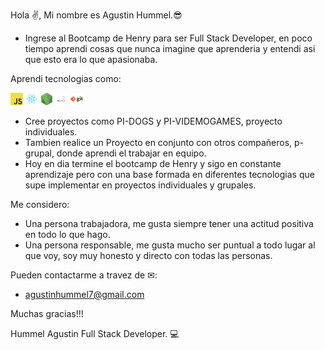 Hola ✌, Mi nombre es Agustin Hummel.😎

- Ingrese al Bootcamp de Henry para ser Full Stack Developer, en poco tiempo aprendi cosas que nunca imagine que aprenderia y entendi asi que esto era lo que apasionaba. 

 Aprendi tecnologias como:  

<code><img height="20" src="https://raw.githubusercontent.com/github/explore/80688e429a7d4ef2fca1e82350fe8e3517d3494d/topics/javascript/javascript.png"></code>
<code><img height="20" src="https://raw.githubusercontent.com/github/explore/80688e429a7d4ef2fca1e82350fe8e3517d3494d/topics/react/react.png"></code>
<code><img height="20" src="https://raw.githubusercontent.com/github/explore/80688e429a7d4ef2fca1e82350fe8e3517d3494d/topics/nodejs/nodejs.png"></code>
<code><img height="20" src="https://raw.githubusercontent.com/github/explore/80688e429a7d4ef2fca1e82350fe8e3517d3494d/topics/mysql/mysql.png"></code>
<code><img height="20" src="https://raw.githubusercontent.com/github/explore/80688e429a7d4ef2fca1e82350fe8e3517d3494d/topics/git/git.png"></code>

- Cree proyectos como PI-DOGS y PI-VIDEMOGAMES, proyecto individuales. 
- Tambien realice un Proyecto en conjunto con otros compañeros, p-grupal, donde aprendi el trabajar en equipo. 
- Hoy en dia termine el bootcamp de Henry y sigo en constante aprendizaje pero con una base formada en diferentes tecnologias que supe implementar en proyectos individuales y grupales. 

Me considero:

 - Una persona trabajadora, me gusta siempre tener una actitud positiva en todo lo que hago.
 - Una persona responsable, me gusta mucho ser puntual a todo lugar al que voy, soy muy honesto y directo con todas las personas.
 
 Pueden contactarme a travez de ✉: 
 
 - agustinhummel7@gmail.com
 
 Muchas gracias!!!
 
 
 
 
 
 
 
 
 
 
 
 Hummel Agustin Full Stack Developer. 💻
